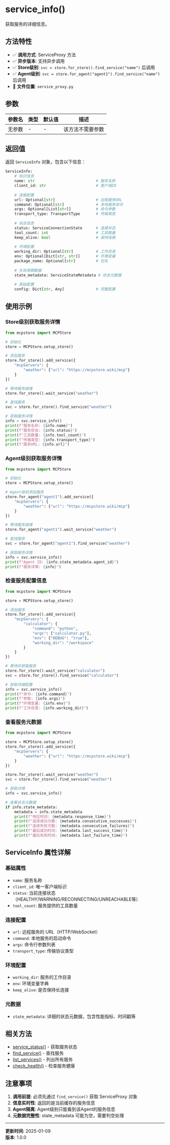 # service_info()

获取服务的详细信息。

## 方法特性

- ✅ **调用方式**: ServiceProxy 方法
- ✅ **异步版本**: 支持异步调用
- ✅ **Store级别**: `svc = store.for_store().find_service("name")` 后调用
- ✅ **Agent级别**: `svc = store.for_agent("agent1").find_service("name")` 后调用
- 📁 **文件位置**: `service_proxy.py`

## 参数

| 参数名 | 类型 | 默认值 | 描述 |
|--------|------|--------|------|
| 无参数 | - | - | 该方法不需要参数 |

## 返回值

返回 `ServiceInfo` 对象，包含以下信息：

```python
ServiceInfo:
    # 标识信息
    name: str                           # 服务名称
    client_id: str                      # 客户端ID
    
    # 连接配置
    url: Optional[str]                  # 远程服务URL
    command: Optional[str]              # 本地服务命令
    args: Optional[List[str]]           # 命令参数
    transport_type: TransportType       # 传输类型
    
    # 状态信息
    status: ServiceConnectionState      # 连接状态
    tool_count: int                     # 工具数量
    keep_alive: bool                    # 保持连接
    
    # 环境配置
    working_dir: Optional[str]          # 工作目录
    env: Optional[Dict[str, str]]       # 环境变量
    package_name: Optional[str]         # 包名
    
    # 生命周期数据
    state_metadata: ServiceStateMetadata # 状态元数据
    
    # 原始配置
    config: Dict[str, Any]              # 完整配置
```

## 使用示例

### Store级别获取服务详情

```python
from mcpstore import MCPStore

# 初始化
store = MCPStore.setup_store()

# 添加服务
store.for_store().add_service({
    "mcpServers": {
        "weather": {"url": "https://mcpstore.wiki/mcp"}
    }
})

# 等待服务就绪
store.for_store().wait_service("weather")

# 查找服务
svc = store.for_store().find_service("weather")

# 获取服务详情
info = svc.service_info()
print(f"服务名称: {info.name}")
print(f"服务状态: {info.status}")
print(f"工具数量: {info.tool_count}")
print(f"传输类型: {info.transport_type}")
print(f"服务URL: {info.url}")
```

### Agent级别获取服务详情

```python
from mcpstore import MCPStore

# 初始化
store = MCPStore.setup_store()

# Agent级别添加服务
store.for_agent("agent1").add_service({
    "mcpServers": {
        "weather": {"url": "https://mcpstore.wiki/mcp"}
    }
})

# 等待服务就绪
store.for_agent("agent1").wait_service("weather")

# 查找服务
svc = store.for_agent("agent1").find_service("weather")

# 获取服务详情
info = svc.service_info()
print(f"Agent ID: {info.state_metadata.agent_id}")
print(f"服务详情: {info}")
```

### 检查服务配置信息

```python
from mcpstore import MCPStore

store = MCPStore.setup_store()

# 添加服务
store.for_store().add_service({
    "mcpServers": {
        "calculator": {
            "command": "python",
            "args": ["calculator.py"],
            "env": {"DEBUG": "true"},
            "working_dir": "/workspace"
        }
    }
})

# 等待并获取服务
store.for_store().wait_service("calculator")
svc = store.for_store().find_service("calculator")

# 获取详细配置
info = svc.service_info()
print(f"命令: {info.command}")
print(f"参数: {info.args}")
print(f"环境变量: {info.env}")
print(f"工作目录: {info.working_dir}")
```

### 查看服务元数据

```python
from mcpstore import MCPStore

store = MCPStore.setup_store()
store.for_store().add_service({
    "mcpServers": {
        "weather": {"url": "https://mcpstore.wiki/mcp"}
    }
})

store.for_store().wait_service("weather")
svc = store.for_store().find_service("weather")

# 获取详情
info = svc.service_info()

# 查看状态元数据
if info.state_metadata:
    metadata = info.state_metadata
    print(f"响应时间: {metadata.response_time}")
    print(f"连续成功次数: {metadata.consecutive_successes}")
    print(f"连续失败次数: {metadata.consecutive_failures}")
    print(f"最后成功时间: {metadata.last_success_time}")
    print(f"最后失败时间: {metadata.last_failure_time}")
```

## ServiceInfo 属性详解

### 基础属性
- `name`: 服务名称
- `client_id`: 唯一客户端标识
- `status`: 当前连接状态（HEALTHY/WARNING/RECONNECTING/UNREACHABLE等）
- `tool_count`: 服务提供的工具数量

### 连接配置
- `url`: 远程服务的 URL（HTTP/WebSocket）
- `command`: 本地服务的启动命令
- `args`: 命令行参数列表
- `transport_type`: 传输协议类型

### 环境配置
- `working_dir`: 服务的工作目录
- `env`: 环境变量字典
- `keep_alive`: 是否保持长连接

### 元数据
- `state_metadata`: 详细的状态元数据，包含性能指标、时间戳等

## 相关方法

- [service_status()](service-status.md) - 获取服务状态
- [find_service()](../listing/find-service.md) - 查找服务
- [list_services()](../listing/list-services.md) - 列出所有服务
- [check_health()](../health/check-health.md) - 检查服务健康

## 注意事项

1. **调用前提**: 必须先通过 `find_service()` 获取 ServiceProxy 对象
2. **信息实时性**: 返回的是当前缓存的服务信息
3. **Agent隔离**: Agent级别只能看到该Agent的服务信息
4. **元数据完整性**: state_metadata 可能为空，需要判空处理

---

**更新时间**: 2025-01-09  
**版本**: 1.0.0

